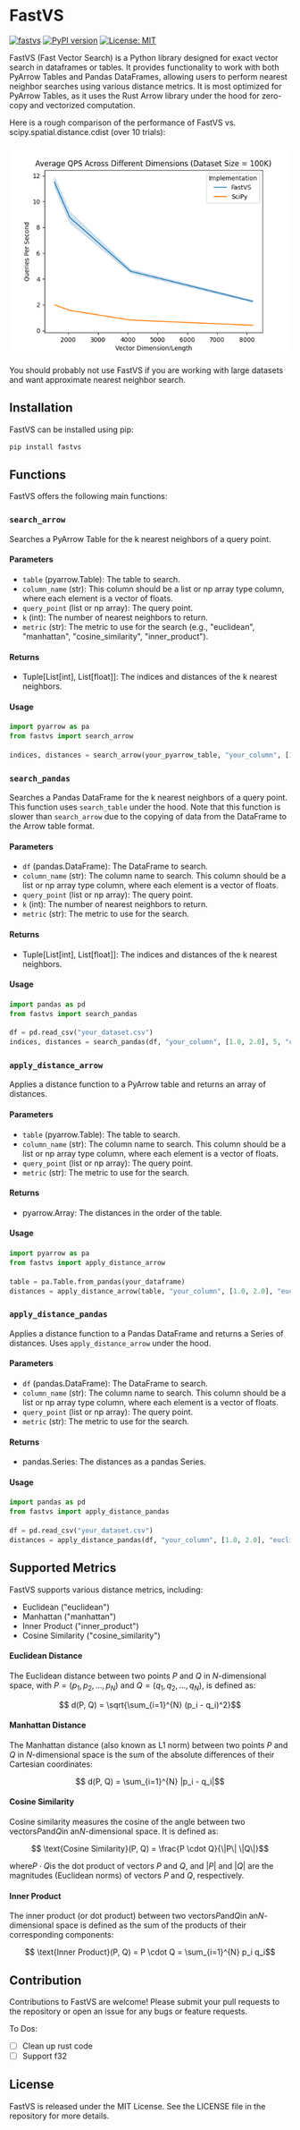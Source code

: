# FastVS

[![fastvs](https://github.com/dm4ml/fastvs/workflows/CI/badge.svg)](https://github.com/dm4ml/fastvs/actions?query=workflow:"CI")
[![PyPI version](https://badge.fury.io/py/fastvs.svg?branch=main&kill_cache=1)](https://badge.fury.io/py/fastvs)
[![License: MIT](https://img.shields.io/badge/License-MIT-yellow.svg)](https://opensource.org/licenses/MIT)

FastVS (Fast Vector Search) is a Python library designed for exact vector search in dataframes or tables. It provides functionality to work with both PyArrow Tables and Pandas DataFrames, allowing users to perform nearest neighbor searches using various distance metrics. It is most optimized for PyArrow Tables, as it uses the Rust Arrow library under the hood for zero-copy and vectorized computation.

Here is a rough comparison of the performance of FastVS vs. scipy.spatial.distance.cdist (over 10 trials):

![Dimension Comparison](experiments/plots/dimensions.png)

You should probably not use FastVS if you are working with large datasets and want approximate nearest neighbor search.

## Installation

FastVS can be installed using pip:

```bash
pip install fastvs
```

## Functions

FastVS offers the following main functions:

### `search_arrow`

Searches a PyArrow Table for the k nearest neighbors of a query point.

#### Parameters

- `table` (pyarrow.Table): The table to search.
- `column_name` (str): This column should be a list or np array type column, where each element is a vector of floats.
- `query_point` (list or np array): The query point.
- `k` (int): The number of nearest neighbors to return.
- `metric` (str): The metric to use for the search (e.g., "euclidean", "manhattan", "cosine_similarity", "inner_product").

#### Returns

- Tuple[List[int], List[float]]: The indices and distances of the k nearest neighbors.

#### Usage

```python
import pyarrow as pa
from fastvs import search_arrow

indices, distances = search_arrow(your_pyarrow_table, "your_column", [1.0, 2.0], 5, "cosine_similarity")
```

### `search_pandas`

Searches a Pandas DataFrame for the k nearest neighbors of a query point. This function uses `search_table` under the hood. Note that this function is slower than `search_arrow` due to the copying of data from the DataFrame to the Arrow table format.

#### Parameters

- `df` (pandas.DataFrame): The DataFrame to search.
- `column_name` (str): The column name to search. This column should be a list or np array type column, where each element is a vector of floats.
- `query_point` (list or np array): The query point.
- `k` (int): The number of nearest neighbors to return.
- `metric` (str): The metric to use for the search.

#### Returns

- Tuple[List[int], List[float]]: The indices and distances of the k nearest neighbors.

#### Usage

```python
import pandas as pd
from fastvs import search_pandas

df = pd.read_csv("your_dataset.csv")
indices, distances = search_pandas(df, "your_column", [1.0, 2.0], 5, "cosine_similarity")
```

### `apply_distance_arrow`

Applies a distance function to a PyArrow table and returns an array of distances.

#### Parameters

- `table` (pyarrow.Table): The table to search.
- `column_name` (str): The column name to search. This column should be a list or np array type column, where each element is a vector of floats.
- `query_point` (list or np array): The query point.
- `metric` (str): The metric to use for the search.

#### Returns

- pyarrow.Array: The distances in the order of the table.

#### Usage

```python
import pyarrow as pa
from fastvs import apply_distance_arrow

table = pa.Table.from_pandas(your_dataframe)
distances = apply_distance_arrow(table, "your_column", [1.0, 2.0], "euclidean")
```

### `apply_distance_pandas`

Applies a distance function to a Pandas DataFrame and returns a Series of distances. Uses `apply_distance_arrow` under the hood.

#### Parameters

- `df` (pandas.DataFrame): The DataFrame to search.
- `column_name` (str): The column name to search. This column should be a list or np array type column, where each element is a vector of floats.
- `query_point` (list or np array): The query point.
- `metric` (str): The metric to use for the search.

#### Returns

- pandas.Series: The distances as a pandas Series.

#### Usage

```python
import pandas as pd
from fastvs import apply_distance_pandas

df = pd.read_csv("your_dataset.csv")
distances = apply_distance_pandas(df, "your_column", [1.0, 2.0], "euclidean")
```

## Supported Metrics

FastVS supports various distance metrics, including:

- Euclidean ("euclidean")
- Manhattan ("manhattan")
- Inner Product ("inner_product")
- Cosine Similarity ("cosine_similarity")

#### Euclidean Distance

The Euclidean distance between two points $P$ and $Q$ in $N$-dimensional space, with $P = (p_1, p_2, ..., p_N)$ and $Q = (q_1, q_2, ..., q_N)$, is defined as:

```math
 d(P, Q) = \sqrt{\sum_{i=1}^{N} (p_i - q_i)^2}
```

#### Manhattan Distance

The Manhattan distance (also known as L1 norm) between two points $P$ and $Q$ in $N$-dimensional space is the sum of the absolute differences of their Cartesian coordinates:

```math
 d(P, Q) = \sum_{i=1}^{N} |p_i - q_i|
```

#### Cosine Similarity

Cosine similarity measures the cosine of the angle between two vectors$P$and$Q$in an$N$-dimensional space. It is defined as:

```math
 \text{Cosine Similarity}(P, Q) = \frac{P \cdot Q}{\|P\| \|Q\|}
```

where$P \cdot Q$is the dot product of vectors $P$ and $Q$, and $|P|$ and $|Q|$ are the magnitudes (Euclidean norms) of vectors $P$ and $Q$, respectively.

#### Inner Product

The inner product (or dot product) between two vectors$P$and$Q$in an$N$-dimensional space is defined as the sum of the products of their corresponding components:

```math
 \text{Inner Product}(P, Q) = P \cdot Q = \sum_{i=1}^{N} p_i q_i
```

## Contribution

Contributions to FastVS are welcome! Please submit your pull requests to the repository or open an issue for any bugs or feature requests.

To Dos:

- [ ] Clean up rust code
- [ ] Support f32

## License

FastVS is released under the MIT License. See the LICENSE file in the repository for more details.
